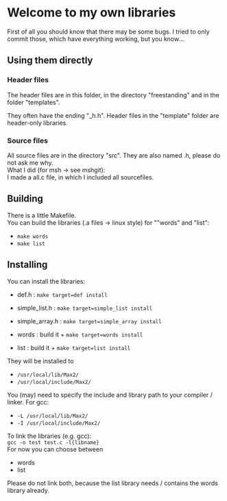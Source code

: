 # Welcome to my own libraries
First of all you should know that there may be some bugs.
I tried to only commit those, which have everything working,
but you know...

## Using them directly
### Header files
The header files are in this folder, in the directory "freestanding"
and in the folder "templates".

They often have the ending "_h.h".
Header files in the "template" folder are header-only libraries.

### Source files
All source files are in the directory "src".
They are also named .h, please do not ask me why.<br>
What I did (for msh -> see mshgit):<br>
I made a all.c file, in which I included all sourcefiles.

## Building
There is a little Makefile.<br>
You can build the libraries (.a files -> linux style)
for ""words" and "list":
- `make words`
- `make list`

## Installing
You can install the libraries:
- def.h : `make target=def install`
- simple_list.h : `make target=simple_list install`
- simple_array.h : `make target=simple_array install`

- words : build it + `make target=words install`
- list : build it + `make target=list install`

They will be installed to 
- `/usr/local/lib/Max2/`
- `/usr/local/include/Max2/`

You (may) need to specify the include and library path to your compiler / linker.
For gcc:
- `-L /usr/local/lib/Max2/`
- `-I /usr/local/include/Max2/`

To link the libraries (e.g. gcc):<br>
`gcc -o test test.c -l{libname}`<br>
For now you can choose between
- words
- list

Please do not link both, because the list library needs / contains the words library already.
